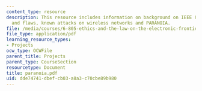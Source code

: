 ```yaml
---
content_type: resource
description: This resource includes information on background on IEEE 802.11, structure
  and flaws, known attacks on wireless networks and PARANOIA.
file: /media/courses/6-805-ethics-and-the-law-on-the-electronic-frontier-fall-2005/dde74741dbefcb03a8a3c70cbe89b980_paranoia.pdf
file_type: application/pdf
learning_resource_types:
- Projects
ocw_type: OCWFile
parent_title: Projects
parent_type: CourseSection
resourcetype: Document
title: paranoia.pdf
uid: dde74741-dbef-cb03-a8a3-c70cbe89b980
---
```

